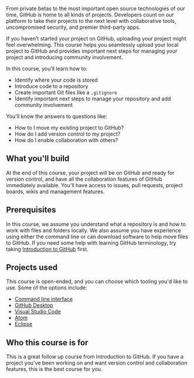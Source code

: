 From private betas to the most important open source technologies of our time, GitHub is home to all kinds of projects. Developers count on our platform to take their projects to the next level with collaborative tools, uncompromised security, and premier third-party apps. 

If you haven’t started your project on GitHub, uploading your project might feel overwhelming. This course helps you seamlessly upload your local project to GitHub and provides important next steps for managing your project and introducing community involvement. 

In this course, you’ll learn how to:

- Identify where your code is stored
- Introduce code to a repository
- Create important Git files like a `.gitignore`
- Identify important next steps to manage your repository and add community involvement

You'll know the answers to questions like:

- How to I move my existing project to GitHub?
- How do I add version control to my project?
- How do I enable collaboration with others?

## What you'll build

At the end of this course, your project will be on GitHub and ready for version control, and have all the collaboration features of GitHub immediately available. You'll have access to issues, pull requests, project boards, wikis and management features.

## Prerequisites

In this course, we assume you understand what a repository is and how to work with files and folders locally. We also assume you have experience using either the command line or can download software to help move files to GitHub. If you need some help with learning GitHub terminology, try taking [Introduction to GitHub](https://lab.github.com/githubtraining/introduction-to-github) first.

## Projects used

This course is open-ended, and you can choose which tooling you'd like to use. Some of the options include:

- [Command line interface](https://en.wikipedia.org/wiki/Command-line_interface)
- [GitHub Desktop](https://desktop.github.com/)
- [Visual Studio Code](https://code.visualstudio.com/)
- [Atom](https://atom.io/)
- [Eclipse](https://www.eclipse.org/)

## Who this course is for

This is a great follow up course from Introduction to GitHub. If you have a project you've been working on and want version control and collaboration features, this is the best course for you.
